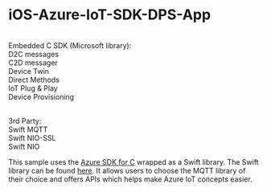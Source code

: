 # iOS-Azure-IoT-SDK-DPS-App
<br>
</b>Embedded C SDK (Microsoft library):<br>
      D2C messages<br>
      C2D messager<br>
      Device Twin<br>
      Direct Methods<br>
      IoT Plug & Play<br>
      Device Provisioning<br><br>

  3rd Party:<br>
    Swift MQTT<br>
    Swift NIO-SSL<br>
    Swift NIO<br>
  
This sample uses the [Azure SDK for C](https://github.com/Azure/azure-sdk-for-c) wrapped as a Swift library. The Swift library can be found [here](https://github.com/Azure-Samples/azure-sdk-for-c-swift). It allows users to choose the MQTT library of their choice and offers APIs which helps make Azure IoT concepts easier.
